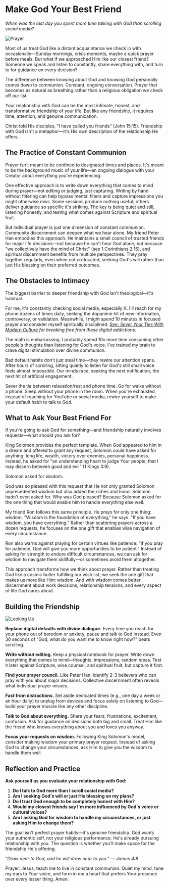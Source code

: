 # Make God Your Best Friend

*When was the last day you spent more time talking with God than scrolling social media?*

![Prayer](../artworks/prayer.png)

Most of us treat God like a distant acquaintance we check in with occasionally—Sunday mornings, crisis moments, maybe a quick prayer before meals. But what if we approached Him like our closest friend? Someone we speak and listen to constantly, share everything with, and turn to for guidance on every decision?

The difference between knowing about God and knowing God personally comes down to communion. Constant, ongoing conversation. Prayer that becomes as natural as breathing rather than a religious obligation we check off our list.

Your relationship with God can be the most intimate, honest, and transformative friendship of your life. But like any friendship, it requires time, attention, and genuine communication.

Christ told His disciples, "I have called you friends" (John 15:15). Friendship with God isn't a metaphor—it's His own description of the relationship He offers.

## The Practice of Constant Communion

Prayer isn't meant to be confined to designated times and places. It's meant to be the background music of your life—an ongoing dialogue with your Creator about everything you're experiencing.

One effective approach is to write down everything that comes to mind during prayer—not editing or judging, just capturing. Writing by hand without filtering can help bypass mental filters and capture impressions you might otherwise miss. Some sessions produce nothing useful; others deliver guidance so specific it's striking. The key is being quiet and still, listening honestly, and testing what comes against Scripture and spiritual fruit.

But individual prayer is just one dimension of constant communion. Community discernment can deepen what we hear alone. My friend Peter Han embodies this approach. He maintains a small council of trusted friends for major life decisions—not because he can't hear God alone, but because "we collectively have the mind of Christ" (see 1 Corinthians 2:16), and spiritual discernment benefits from multiple perspectives. They pray together regularly, even when not co-located, seeking God's will rather than just His blessing on their preferred outcomes.

## The Obstacles to Intimacy

The biggest barrier to deeper friendship with God isn't theological—it's habitual.

For me, it's constantly checking social media, especially X. I'll reach for my phone dozens of times daily, seeking the dopamine hit of new information, controversy, or validation. Meanwhile, I might spend 10 minutes in focused prayer and consider myself spiritually disciplined. *[See: Sever Your Ties With Modern Culture](sever-your-ties-with-modern-culture.md) for breaking free from these digital addictions.*

The math is embarrassing. I probably spend 10x more time consuming other people's thoughts than listening for God's voice. I've trained my brain to crave digital stimulation over divine communion.

Bad default habits don't just steal time—they rewire our attention spans. After hours of scrolling, sitting quietly to listen for God's still small voice feels almost impossible. Our minds race, seeking the next notification, the next hit of artificial engagement.

Sever the tie between relaxation/rest and phone time. Go for walks without a phone. Sleep without your phone in the room. When you're exhausted, instead of reaching for YouTube or social media, rewire yourself to make your default habit to talk to God.

## What to Ask Your Best Friend For

If you're going to ask God for something—and friendship naturally involves requests—what should you ask for?

King Solomon provides the perfect template. When God appeared to him in a dream and offered to grant any request, Solomon could have asked for anything: long life, wealth, victory over enemies, personal happiness. Instead, he asked for "an understanding heart to judge Your people, that I may discern between good and evil" (1 Kings 3:9).

Solomon asked for wisdom.

God was so pleased with this request that He not only granted Solomon unprecedented wisdom but also added the riches and honor Solomon hadn't even asked for. Why was God pleased? Because Solomon asked for the one thing that would enable him to handle everything else well.

My friend Ron follows this same principle. He prays for only one thing: wisdom. "Wisdom is the foundation of everything," he says. "If you have wisdom, you have everything." Rather than scattering prayers across a dozen requests, he focuses on the one gift that enables wise navigation of every circumstance.

Ron also warns against praying for certain virtues like patience: "If you pray for patience, God will give you more opportunities to be patient." Instead of asking for strength to endure difficult circumstances, we can ask for wisdom to navigate them skillfully—or sometimes avoid them altogether.

This approach transforms how we think about prayer. Rather than treating God like a cosmic butler fulfilling our wish list, we seek the one gift that makes us more like Him: wisdom. And with wisdom comes better discernment about work decisions, relationship tensions, and every aspect of life God cares about.

## Building the Friendship

![Looking Up](../artworks/lookingup.png)

**Replace digital defaults with divine dialogue.** Every time you reach for your phone out of boredom or anxiety, pause and talk to God instead. Even 30 seconds of "God, what do you want me to know right now?" beats scrolling.

**Write without editing.** Keep a physical notebook for prayer. Write down everything that comes to mind—thoughts, impressions, random ideas. Test it later against Scripture, wise counsel, and spiritual fruit, but capture it first.

**Find your prayer council.** Like Peter Han, identify 2-3 believers who can pray with you about major decisions. Collective discernment often reveals what individual prayer misses.

**Fast from distractions.** Set aside dedicated times (e.g., one day a week or an hour daily) to unplug from devices and focus solely on listening to God—build your prayer muscle like any other discipline.

**Talk to God about everything.** Share your fears, frustrations, excitement, confusion. Ask for guidance on decisions both big and small. Treat Him like the friend who knows everything about you and loves you anyway.

**Focus your requests on wisdom.** Following King Solomon's model, consider making wisdom your primary prayer request. Instead of asking God to change your circumstances, ask Him to give you the wisdom to handle them well.

## Reflection and Practice

**Ask yourself as you evaluate your relationship with God:**

1. **Do I talk to God more than I scroll social media?**
2. **Am I seeking God's will or just His blessing on my plans?**
3. **Do I trust God enough to be completely honest with Him?**
4. **Would my closest friends say I'm more influenced by God's voice or cultural voices?**
5. **Am I asking God for wisdom to handle my circumstances, or just asking Him to change them?**

The goal isn't perfect prayer habits—it's genuine friendship. God wants your authentic self, not your religious performance. He's already pursuing relationship with you. The question is whether you'll make space for the friendship He's offering.

*"Draw near to God, and he will draw near to you." — James 4:8*

Prayer: Jesus, teach me to live in constant communion. Quiet my mind, tune my ears to Your voice, and form in me a heart that prefers Your presence over every lesser thing. Amen.